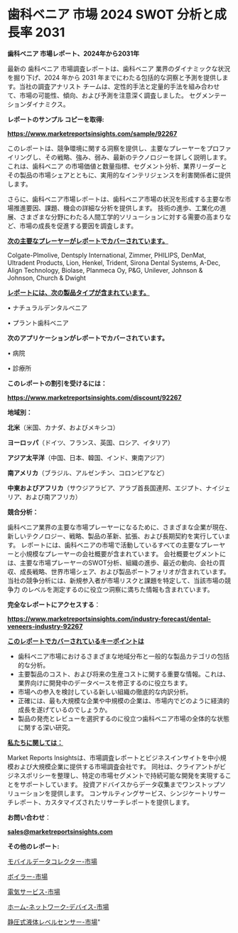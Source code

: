 # 歯科ベニア 市場 2024 SWOT 分析と成長率 2031

<strong>歯科ベニア 市場レポート、2024年から2031年</strong>

最新の 歯科ベニア 市場調査レポートは、歯科ベニア 業界のダイナミックな状況を掘り下げ、2024 年から 2031 年までにわたる包括的な洞察と予測を提供します。当社の調査アナリスト チームは、定性的手法と定量的手法を組み合わせて、市場の可能性、傾向、および予測を注意深く調査しました。 セグメンテーションダイナミクス。



<strong>レポートのサンプル コピーを取得:</strong> <a href=https://www.marketreportsinsights.com/sample/92267>

<strong><u>https://www.marketreportsinsights.com/sample/92267</u></strong></a>

このレポートは、競争環境に関する洞察を提供し、主要なプレーヤーをプロファイリングし、その戦略、強み、弱み、最新のテクノロジーを詳しく説明します。 これは、歯科ベニア の市場価値と数量指標、セグメント分析、業界リーダーとその製品の市場シェアとともに、実用的なインテリジェンスを利害関係者に提供します。

さらに、歯科ベニア市場レポートは、歯科ベニア市場の状況を形成する主要な市場推進要因、課題、機会の詳細な分析を提供します。 技術の進歩、工業化の進展、さまざまな分野にわたる人間工学的ソリューションに対する需要の高まりなど、市場の成長を促進する要因を調査します。



<strong><u>次の主要なプレーヤーがレポートでカバーされています。</u></strong>

Colgate-Plmolive, Dentsply International, Zimmer, PHILIPS, DenMat, Ultradent Products, Lion, Henkel, Trident, Sirona Dental Systems, A-Dec, Align Technology, Biolase, Planmeca Oy, P&G, Unilever, Johnson & Johnson, Church & Dwight



<strong><u><b>レポートには、次の製品タイプが含まれています。</b></u></strong>

• ナチュラルデンタルベニア

• プラント歯科ベニア



<strong><b>次のアプリケーションがレポートでカバーされています。</b></strong>

• 病院

• 診療所



<strong><b>このレポートの割引を受けるには：</b></strong><a href=https://www.marketreportsinsights.com/discount/92267>

<strong><u>https://www.marketreportsinsights.com/discount/92267</u></strong></a>



<strong>地域別：</strong>



<strong>北米</strong>（米国、カナダ、およびメキシコ）



<strong>ヨーロッパ</strong>（ドイツ、フランス、英国、ロシア、イタリア）



<strong>アジア太平洋</strong>（中国、日本、韓国、インド、東南アジア）



<strong>南アメリカ</strong>（ブラジル、アルゼンチン、コロンビアなど）



<strong>中東およびアフリカ</strong>（サウジアラビア、アラブ首長国連邦、エジプト、ナイジェリア、および南アフリカ）



<strong>競合分析：</strong>

歯科ベニア業界の主要な市場プレーヤーになるために、さまざまな企業が現在、新しいテクノロジー、戦略、製品の革新、拡張、および長期契約を実行しています。 レポートには、歯科ベニアの市場で活動しているすべての主要なプレーヤーと小規模なプレーヤーの会社概要が含まれています。 会社概要セグメントには、主要な市場プレーヤーのSWOT分析、組織の進歩、最近の動向、会社の買収、成長戦略、世界市場シェア、および製品ポートフォリオが含まれています。 当社の競争分析には、新規参入者が市場リスクと課題を特定して、当該市場の競争力 のレベルを測定するのに役立つ洞察に満ちた情報も含まれています。



<strong>完全なレポートにアクセスする</strong>：

<a href=https://www.marketreportsinsights.com/industry-forecast/dental-veneers-industry-92267>

<strong><u>https://www.marketreportsinsights.com/industry-forecast/dental-veneers-industry-92267</u></strong></a>



<strong><u><b>このレポートでカバーされているキーポイントは</b></u></strong>
<ul>
  <li>歯科ベニア市場におけるさまざまな地域分布と一般的な製品カテゴリの包括的な分析。</li>
  <li>主要製品のコスト、および将来の生産コストに関する重要な情報。これは、業界向けに開発中のデータベースを修正するのに役立ちます。</li>
  <li>市場への参入を検討している新しい組織の徹底的な内訳分析。</li>
  <li>正確には、最も大規模な企業や中規模の企業は、市場内でどのように経済的成長を遂げているのでしょうか。</li>
  <li>製品の発売とレビューを選択するのに役立つ歯科ベニア市場の全体的な状態に関する深い研究。</li>
</ul>


<strong><u><b>私たちに関しては：</b></u></strong>

Market Reports Insightsは、市場調査レポートとビジネスインサイトを中小規模および大規模企業に提供する市場調査会社です。 同社は、クライアントがビジネスポリシーを整理し、特定の市場セグメントで持続可能な開発を実現することをサポートしています。 投資アドバイスからデータ収集までワンストップソリューションを提供します。 コンサルティングサービス、シンジケートリサーチレポート、カスタマイズされたリサーチレポートを提供します。



<strong><b>お問い合わせ</b></strong>：

<a href=mailto:sales@marketreportsinsights.com>

<strong><u>sales@marketreportsinsights.com</u></strong></a>



<strong>その他のレポート:</strong>

<a href=https://www.linkedin.com/pulse/モバイルデータコレクター-市場-2023-推進要因と成長機会-2030-72lof/>モバイルデータコレクター-市場</a>

<a href=https://www.linkedin.com/pulse/ボイラー-市場-2023-推進要因と成長機会-2030-data-dive-discoveries-24-analysis-hpslf/>ボイラー-市場</a>

<a href=https://www.linkedin.com/pulse/電気サービス-市場-2023-swot-分析と成長率-2030-trend-tracking-toolbox-24-analysis-tt0hf/>電気サービス-市場</a>

<a href=https://www.linkedin.com/pulse/ホーム-ネットワーク-デバイス-市場-2023-競争分析と事業成長-2030-ts1rf/>ホーム-ネットワーク-デバイス-市場</a>

<a href=https://www.linkedin.com/pulse/静圧式液体レベルセンサー-市場-2023-収益と成長ドライバー-2030-wttnf/>静圧式液体レベルセンサー-市場</a>"
